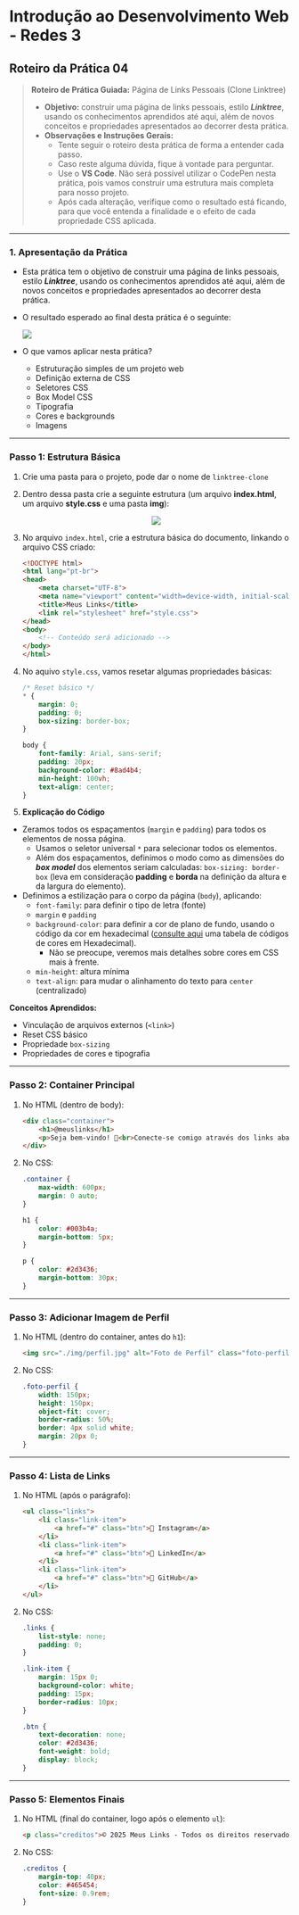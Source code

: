 # Introdução ao Desenvolvimento Web - Redes 3

## Roteiro da Prática 04

> **Roteiro de Prática Guiada:** Página de Links Pessoais (Clone Linktree)
> 
> - **Objetivo:** construir uma página de links pessoais, estilo ***Linktree***, usando os conhecimentos aprendidos até aqui, além de novos conceitos e propriedades apresentados ao decorrer desta prática.
> - **Observações e Instruções Gerais:**
>   - Tente seguir o roteiro desta prática de forma a entender cada passo.
>   - Caso reste alguma dúvida, fique à vontade para perguntar.
>   - Use o **VS Code**. Não será possível utilizar o CodePen nesta prática, pois vamos construir uma estrutura mais completa para nosso projeto. 
>   - Após cada alteração, verifique como o resultado está ficando, para que você entenda a finalidade e o efeito de cada propriedade CSS aplicada.

---

### 1. Apresentação da Prática

- Esta prática tem o objetivo de construir uma página de links pessoais, estilo ***Linktree***, usando os conhecimentos aprendidos até aqui, além de novos conceitos e propriedades apresentados ao decorrer desta prática.

- O resultado esperado ao final desta prática é o seguinte: 

  <div style="width: 100%; margin: 0 auto">
    <img src="img-instrucoes/resultado.png">
  </div>

- O que vamos aplicar nesta prática?

  - Estruturação simples de um projeto web
  - Definição externa de CSS
  - Seletores CSS
  - Box Model CSS
  - Tipografia
  - Cores e backgrounds
  - Imagens

---

### **Passo 1: Estrutura Básica**  

1. Crie uma pasta para o projeto, pode dar o nome de `linktree-clone`

1. Dentro dessa pasta crie a seguinte estrutura (um arquivo **index.html**, um arquivo **style.css** e uma pasta **img**):

    <div style="width: 100%; margin: 0 auto; text-align: center;">
      <img src="img-instrucoes/estrutura.png">
    </div>

1. No arquivo `index.html`, crie a estrutura básica do documento, linkando o arquivo CSS criado: 
    ```html
    <!DOCTYPE html>
    <html lang="pt-br">
    <head>
        <meta charset="UTF-8">
        <meta name="viewport" content="width=device-width, initial-scale=1.0">
        <title>Meus Links</title>
        <link rel="stylesheet" href="style.css">
    </head>
    <body>
        <!-- Conteúdo será adicionado -->
    </body>
    </html>
    ```

1. No aquivo `style.css`, vamos resetar algumas propriedades básicas:
    ```css
    /* Reset básico */
    * {
        margin: 0;
        padding: 0;
        box-sizing: border-box;
    }

    body {
        font-family: Arial, sans-serif;
        padding: 20px;
        background-color: #8ad4b4;
        min-height: 100vh;
        text-align: center;
    }
    ```
1. **Explicação do Código**

- Zeramos todos os espaçamentos (`margin` e `padding`) para todos os elementos de nossa página.
    - Usamos o seletor universal `*` para selecionar todos os elementos.
    - Além dos espaçamentos, definimos o modo como as dimensões do ***box model*** dos elementos seriam calculadas: `box-sizing: border-box` (leva em consideração **padding** e **borda** na definição da altura e da largura do elemento). 
- Definimos a estilização para o corpo da página (`body`), aplicando: 
    - `font-family`: para definir o tipo de letra (fonte)
    - `margin` e `padding`
    - `background-color`: para definir a cor de plano de fundo, usando o código da cor em hexadecimal ([consulte aqui](https://celke.com.br/artigo/tabela-de-cores-html-nome-hexadecimal-rgb) uma tabela de códigos de cores em Hexadecimal).
        - Não se preocupe, veremos mais detalhes sobre cores em CSS mais à frente.
    - `min-height`: altura mínima
    - `text-align`: para mudar o alinhamento do texto para `center` (centralizado)


**Conceitos Aprendidos:**  
- Vinculação de arquivos externos (`<link>`)  
- Reset CSS básico  
- Propriedade `box-sizing`
- Propriedades de cores e tipografia

---

### **Passo 2: Container Principal**  

1. No HTML (dentro de body):
    ```html
    <div class="container">
        <h1>@meuslinks</h1>
        <p>Seja bem-vindo! 👋<br>Conecte-se comigo através dos links abaixo</p>
    </div>
    ```

1. No CSS: 
    ```css
    .container {
        max-width: 600px;
        margin: 0 auto;
    }

    h1 {
        color: #003b4a;
        margin-bottom: 5px;
    }

    p {
        color: #2d3436;
        margin-bottom: 30px;
    }
    ```

---

### **Passo 3: Adicionar Imagem de Perfil**  

1. No HTML (dentro do container, antes do `h1`):
    ```html
    <img src="./img/perfil.jpg" alt="Foto de Perfil" class="foto-perfil">
    ```

1. No CSS:  
    ```css
    .foto-perfil {
        width: 150px;
        height: 150px;
        object-fit: cover;
        border-radius: 50%;
        border: 4px solid white;
        margin: 20px 0;
    }
    ```

---

### **Passo 4: Lista de Links**

1. No HTML (após o parágrafo):  
    ```html
    <ul class="links">
        <li class="link-item">
            <a href="#" class="btn">📱 Instagram</a>
        </li>
        <li class="link-item">
            <a href="#" class="btn">💼 LinkedIn</a>
        </li>
        <li class="link-item">
            <a href="#" class="btn">🐙 GitHub</a>
        </li>
    </ul>
    ```

1. No CSS:  
    ```css
    .links {
        list-style: none;
        padding: 0;
    }

    .link-item {
        margin: 15px 0;
        background-color: white;
        padding: 15px;
        border-radius: 10px;
    }

    .btn {
        text-decoration: none;
        color: #2d3436;
        font-weight: bold;
        display: block;
    }
    ```

---

### **Passo 5: Elementos Finais**  
1. No HTML (final do container, logo após o elemento `ul`):
    
    ```html
    <p class="creditos">© 2025 Meus Links - Todos os direitos reservados</p>
    ```

1. No CSS:
    ```css
    .creditos {
        margin-top: 40px;
        color: #465454;
        font-size: 0.9rem;
    }
    ```